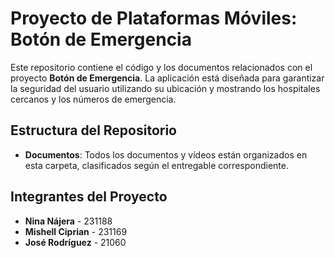 # Proyecto de Plataformas Móviles: Botón de Emergencia

Este repositorio contiene el código y los documentos relacionados con el proyecto **Botón de Emergencia**. La aplicación está diseñada para garantizar la seguridad del usuario utilizando su ubicación y mostrando los hospitales cercanos y los números de emergencia. 

## Estructura del Repositorio

- **Documentos**: Todos los documentos y vídeos están organizados en esta carpeta, clasificados según el entregable correspondiente.

## Integrantes del Proyecto

- **Nina Nájera** - 231188
- **Mishell Ciprian** - 231169
- **José Rodríguez** - 21060
